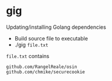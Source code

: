gig
===

Updating/installing Golang dependencies

- Build source file to executable
- ./gig `file.txt`

`file.txt` contains

```
github.com/RangelReale/osin
github.com/chmike/securecookie
```
